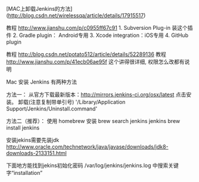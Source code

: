 
[MAC上卸载Jenkins的方法]
(http://blog.csdn.net/wirelessqa/article/details/17915517)

教程  http://www.jianshu.com/p/c0955ff67c91
    1. Subversion Plug-in 装这个插件
    2. Gradle plugin： Android专用
    3. Xcode integration：iOS专用
    4. GitHub plugin


教程  http://blog.csdn.net/potato512/article/details/52289136
教程  http://www.jianshu.com/p/41ecb06ae95f
    这个讲得很详细, 权限怎么改都有说明

Mac 安装 Jenkins 有两种方法

方法一：
  从官方下载最新版本：http://mirrors.jenkins-ci.org/osx/latest
  点击安装。
  卸载(注意复制带单引号)
  '/Library/Application Support/Jenkins/Uninstall.command'


方法二（推荐）：
使用 homebrew 安装
  brew search jenkins
  jenkins
  brew install jenkins

安装jekins需要先装jdk  http://www.oracle.com/technetwork/java/javase/downloads/jdk8-downloads-2133151.html

下面地方能找到jekins初始化密码
/var/log/jenkins/jenkins.log 中搜索关键字“installation”
